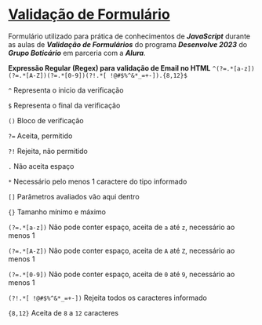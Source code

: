 # **<u>Validação de Formulário</u>** 

Formulário utilizado para prática de conhecimentos de ***JavaScript*** durante as aulas de ***Validação de Formulários*** do programa ***Desenvolve 2023*** do ***Grupo Boticário*** em parceria com a ***Alura***.

**Expressão Regular (Regex) para validação de Email no HTML** `^(?=.*[a-z])(?=.*[A-Z])(?=.*[0-9])(?!.*[ !@#$%^&*_=+-]).{8,12}$`

`^` Representa o inicio da verificação

`$` Representa o final da verificação

`()` Bloco de verificação 

`?=` Aceita, permitido

`?!` Rejeita, não permitido

`.` Não aceita espaço

`*` Necessário pelo menos 1 caractere do tipo informado

`[]` Parâmetros avaliados vão aqui dentro

`{}` Tamanho mínimo e máximo 

`(?=.*[a-z])` Não pode conter espaço, aceita de `a` até `z`, necessário ao menos 1

`(?=.*[A-Z])` Não pode conter espaço, aceita de `A` até `Z`, necessário ao menos 1

`(?=.*[0-9])` Não pode conter espaço, aceita de `0` até `9`, necessário ao menos 1

`(?!.*[ !@#$%^&*_=+-])` Rejeita todos os caracteres informado

`{8,12}` Aceita de `8` a `12` caracteres

